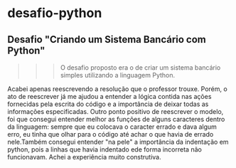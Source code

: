 # desafio-python
## Desafio "Criando um Sistema Bancário com Python"

>>> O desafio proposto era o de criar um sistema bancário simples utilizando a linguagem Python.

Acabei apenas reescrevendo a resolução que o professor trouxe. Porém, o ato de reescrever já me ajudou a entender a lógica contida nas ações fornecidas pela escrita do código e a importância de deixar todas as informações especificadas. 
Outro ponto positivo de reescrever o modelo, foi que consegui entender melhor as funções de alguns caracteres dentro da linguagem: sempre que eu colocava o caracter errado e dava algum erro, eu tinha que olhar para o código até achar o que havia de errado nele.Também consegui entender "na pele" a importância da indentação em python, pois a linhas que havia indentado ede forma incorreta não funcionavam. Achei a experiência muito construtiva.
